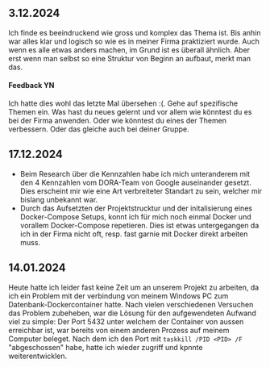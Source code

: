 ## 3.12.2024
Ich finde es beeindruckend wie gross und komplex das Thema ist. Bis anhin war alles klar und logisch so wie es in meiner Firma praktiziert wurde. Auch wenn es alle etwas anders machen, im Grund ist es überall ähnlich. 
Aber erst wenn man selbst so eine Struktur von Beginn an aufbaut, merkt man das.

#### Feedback YN
Ich hatte dies wohl das letzte Mal übersehen :(. Gehe auf spezifische Themen ein. Was hast du neues gelernt und vor allem wie könntest du es bei der Firma anwenden. Oder wie könntest du eines der Themen verbessern. Oder das gleiche auch bei deiner Gruppe.

## 17.12.2024
- Beim Research über die Kennzahlen habe ich mich unteranderem mit den 4 Kennzahlen vom DORA-Team von Google auseinander gesetzt. Dies erscheint mir wie eine Art verbreiteter Standart zu sein, welcher mir bislang unbekannt war.
- Durch das Aufsetzten der Projektstrucktur und der initalisierung eines Docker-Compose Setups,  konnt ich für mich noch einmal Docker und vorallem Docker-Compose repetieren. Dies ist etwas untergegangen da ich in der Firma nicht oft, resp. fast garnie mit Docker direkt arbeiten muss.
  
## 14.01.2024
Heute hatte ich leider fast keine Zeit um an unserem Projekt zu arbeiten, da ich ein Problem mit der verbindung von meinem Windows PC zum Datenbank-Dockercontainer hatte. Nach vielen verschiedenen Versuchen das Problem zubeheben, war die Lösung für den aufgewendeten Aufwand viel zu simple:
Der Port 5432 unter welchem der Container von aussen erreichbar ist, war bereits von einem anderen Prozess auf meinem Computer beleget. Nach dem ich den Port mit ```taskkill /PID <PID> /F``` "abgeschossen" habe, hatte ich wieder zugriff und kpnnte weiterentwicklen.
